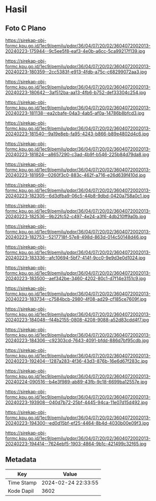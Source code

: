 # Hasil

## Foto C Plano

https://sirekap-obj-formc.kpu.go.id/1ec9/pemilu/pdpr/36/04/07/20/02/3604072002013-20240223-175944--9c5ee5f8-eaf3-4e0b-a6cc-5ca99217f139.jpg

https://sirekap-obj-formc.kpu.go.id/1ec9/pemilu/pdpr/36/04/07/20/02/3604072002013-20240223-180359--2cc5383f-e913-4fdb-a75c-c68299072aa3.jpg

https://sirekap-obj-formc.kpu.go.id/1ec9/pemilu/pdpr/36/04/07/20/02/3604072002013-20240223-180642--3af512ba-aa13-4fb6-b752-def33304c254.jpg

https://sirekap-obj-formc.kpu.go.id/1ec9/pemilu/pdpr/36/04/07/20/02/3604072002013-20240223-181138--ea2cbafe-04a3-4ab5-af0a-14786b8bfcd3.jpg

https://sirekap-obj-formc.kpu.go.id/1ec9/pemilu/pdpr/36/04/07/20/02/3604072002013-20240223-181540--9a19e8eb-fa95-4243-b866-b89e4802d4c6.jpg

https://sirekap-obj-formc.kpu.go.id/1ec9/pemilu/pdpr/36/04/07/20/02/3604072002013-20240223-181824--a8657290-c3ad-4b9f-b546-225b84d79da8.jpg

https://sirekap-obj-formc.kpu.go.id/1ec9/pemilu/pdpr/36/04/07/20/02/3604072002013-20240223-181959--0260f3c0-883c-462f-a716-e26d639f410d.jpg

https://sirekap-obj-formc.kpu.go.id/1ec9/pemilu/pdpr/36/04/07/20/02/3604072002013-20240223-182305--6d3dfba9-06c5-44b8-9dbd-0420a758a0c1.jpg

https://sirekap-obj-formc.kpu.go.id/1ec9/pemilu/pdpr/36/04/07/20/02/3604072002013-20240223-182536--9b22fc52-c497-4e24-a3f6-4db210ff9a0b.jpg

https://sirekap-obj-formc.kpu.go.id/1ec9/pemilu/pdpr/36/04/07/20/02/3604072002013-20240223-182753--5217718f-57e8-498d-863d-014c50148d46.jpg

https://sirekap-obj-formc.kpu.go.id/1ec9/pemilu/pdpr/36/04/07/20/02/3604072002013-20240223-183336--afc10694-5bf7-414f-9cc0-9e9d3e0d1024.jpg

https://sirekap-obj-formc.kpu.go.id/1ec9/pemilu/pdpr/36/04/07/20/02/3604072002013-20240223-183500--aef342be-3460-4202-80c1-d7f14e3151c9.jpg

https://sirekap-obj-formc.kpu.go.id/1ec9/pemilu/pdpr/36/04/07/20/02/3604072002013-20240223-183734--c7584bcb-2980-4f08-ad29-cf185ce7609f.jpg

https://sirekap-obj-formc.kpu.go.id/1ec9/pemilu/pdpr/36/04/07/20/02/3604072002013-20240223-184048--f44b2155-0808-4208-9088-a52d83cdd4f7.jpg

https://sirekap-obj-formc.kpu.go.id/1ec9/pemilu/pdpr/36/04/07/20/02/3604072002013-20240223-184306--c92303cd-7643-4091-bfdd-886d7bf95cdb.jpg

https://sirekap-obj-formc.kpu.go.id/1ec9/pemilu/pdpr/36/04/07/20/02/3604072002013-20240223-192404--1287a283-4f36-43d3-876b-16e6d67f283c.jpg

https://sirekap-obj-formc.kpu.go.id/1ec9/pemilu/pdpr/36/04/07/20/02/3604072002013-20240224-090516--b4e3f989-ab89-43fb-9c18-6699ba12557e.jpg

https://sirekap-obj-formc.kpu.go.id/1ec9/pemilu/pdpr/36/04/07/20/02/3604072002013-20240223-193908--040d7b72-25bf-4445-94ca-11e07d15d492.jpg

https://sirekap-obj-formc.kpu.go.id/1ec9/pemilu/pdpr/36/04/07/20/02/3604072002013-20240223-194300--ed0d15bf-ef25-4464-8b4d-4030b00e09f3.jpg

https://sirekap-obj-formc.kpu.go.id/1ec9/pemilu/pdpr/36/04/07/20/02/3604072002013-20240223-194414--7624ebf5-1903-4864-9b1c-421499c32f65.jpg


## Metadata

| Key        | Value               |
| ---------- | ------------------- |
| Time Stamp | 2024-02-24 22:33:55 |
| Kode Dapil | 3602                |



